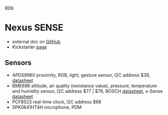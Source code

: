 [pins](nexus-sense-pins.png)

# Nexus SENSE

* external doc on [GitHub](https://github.com/Nexus-Electronics/SENSE-Arduino-Library)
* Kickstarter [page](https://www.kickstarter.com/projects/nexuselectronics/sense-an-open-source-environment-monitor)

## Sensors

* APDS9960 proximity, RGB, light, gesture sensor, I2C address $39, [datasheet](https://cdn.sparkfun.com/assets/learn_tutorials/3/2/1/Avago-APDS-9960-datasheet.pdf)
* BME688 altitude, air quality (resistance value), pressure, temperature and humidity sensor, I2C address $77 | $76, BOSCH [datasheet](https://www.mouser.fr/datasheet/2/783/bst_bme688_fl000-2307034.pdf), s-Sense [datasheet](https://itbrainpower.net/downloadables/s-Sense-I2C-BME688-datasheet_V1_01.pdf)
* PCF8523 real-time clock, I2C address $68
* SPK0641HT4H microphone, PDM



